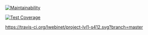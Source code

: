 [![Maintainability](https://api.codeclimate.com/v1/badges/ac85becec5d2442b142c/maintainability)](https://codeclimate.com/github/Iwebinet/project-lvl1-s412/maintainability)

[![Test Coverage](https://api.codeclimate.com/v1/badges/ac85becec5d2442b142c/test_coverage)](https://codeclimate.com/github/Iwebinet/project-lvl1-s412/test_coverage)

https://travis-ci.org/Iwebinet/project-lvl1-s412.svg?branch=master